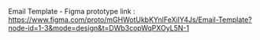 Email Template - Figma prototype link : https://www.figma.com/proto/mGHWotUkbKYnlFeXiIY4Js/Email-Template?node-id=1-3&mode=design&t=DWb3copWqPXOyL5N-1
